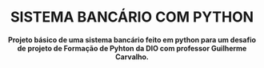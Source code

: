<h1 align="center">SISTEMA BANCÁRIO COM PYTHON</h1>
<h4 align="center">Projeto básico de uma sistema bancário feito em python para um desafio de projeto de Formação de Pyhton da DIO com professor Guilherme Carvalho.</h4>
